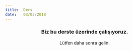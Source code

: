 ```yaml
---
title:  Ders
date:   03/02/2018
---
```


### <center>Biz bu derste üzerinde çalışıyoruz.</center>
<center>Lütfen daha sonra gelin.</center>